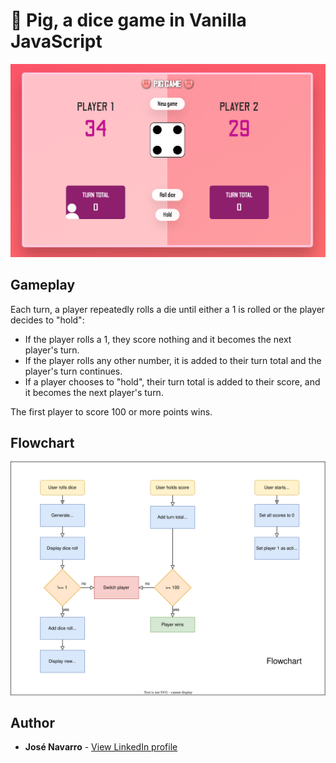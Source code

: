 # 🐷 Pig, a dice game in Vanilla JavaScript

[![Pig, a dice game in Vanilla JavaScript](https://github.com/josenavarrohub/vanilla-js-pig-game/blob/main/demo.png?raw=true)](https://josenavarrohub.github.io/vanilla-js-pig-game/)

## Gameplay
Each turn, a player repeatedly rolls a die until either a 1 is rolled or the player decides to "hold":

- If the player rolls a 1, they score nothing and it becomes the next player's turn.
- If the player rolls any other number, it is added to their turn total and the player's turn continues.
- If a player chooses to "hold", their turn total is added to their score, and it becomes the next player's turn.

The first player to score 100 or more points wins.

## Flowchart
[![Pig, a dice game in Vanilla JavaScript](https://raw.githubusercontent.com/josenavarrohub/vanilla-js-pig-game/main/flowchart.drawio.svg)](https://josenavarrohub.github.io/vanilla-js-pig-game/)

## Author

* **José Navarro** - [View LinkedIn profile](https://www.linkedin.com/in/josenavarroortiz/)
